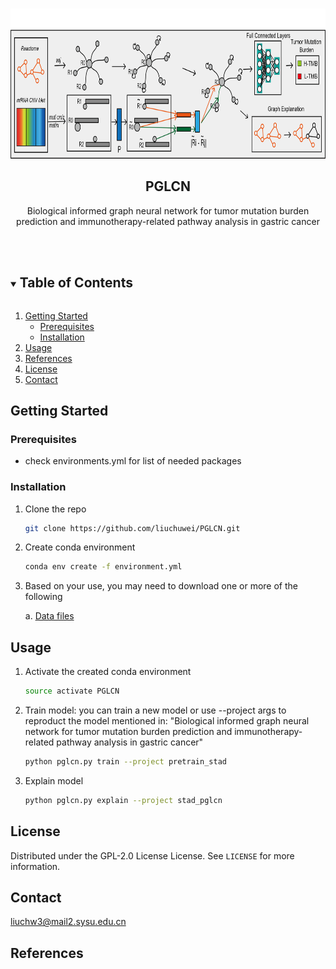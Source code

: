 
<!-- PROJECT LOGO -->
<br />
<p align="center">
  <a href="https://github.com/liuchuwei/PGLCN">
    <img src="_plot/logo.png" alt="Logo" width="800" height="240">
  </a>

<h2 align="center">PGLCN</h2>

  <p align="center">
    Biological informed graph neural network for tumor mutation burden prediction and immunotherapy-related pathway analysis in gastric cancer
    <br />
    <br />
    <br />

  </p>
</p>


<!-- TABLE OF CONTENTS -->
<details open="open">
  <summary><h2 style="display: inline-block">Table of Contents</h2></summary>
  <ol>
    <li>
      <a href="#getting-started">Getting Started</a>
      <ul>
        <li><a href="#prerequisites">Prerequisites</a></li>
        <li><a href="#installation">Installation</a></li>
      </ul>
    </li>
    <li><a href="#usage">Usage</a></li>
    <li><a href="#References">References</a></li>
    <li><a href="#license">License</a></li>
    <li><a href="#contact">Contact</a></li>
  </ol>
</details>


## Getting Started
### Prerequisites

* check environments.yml for list of needed packages

### Installation

1. Clone the repo
   ```sh
   git clone https://github.com/liuchuwei/PGLCN.git
   ```
2. Create conda environment
   ```sh
   conda env create -f environment.yml
   ```
3. Based on your use, you may need to download one or more of the following

   a. [Data files](https://drive.google.com/drive/folders/1DEYx3OodVK8iX0bxYjvdnYTJ1hyJ6gTs) 

<!-- USAGE EXAMPLES -->
## Usage
1. Activate the created conda environment
   ```sh
   source activate PGLCN
   ```
2. Train model: you can train a new model or use --project args to reproduct the model mentioned in:
   "Biological informed graph neural network for tumor mutation burden prediction and immunotherapy-related pathway analysis in gastric cancer"  

   ```sh
   python pglcn.py train --project pretrain_stad
   ```
3. Explain model
   ```sh
   python pglcn.py explain --project stad_pglcn
   ```
## License
Distributed under the GPL-2.0 License License. See `LICENSE` for more information.

## Contact
<a href="Liuchw3:liuchw3@mail2.sysu.edu.cn">liuchw3@mail2.sysu.edu.cn</a>
## References
